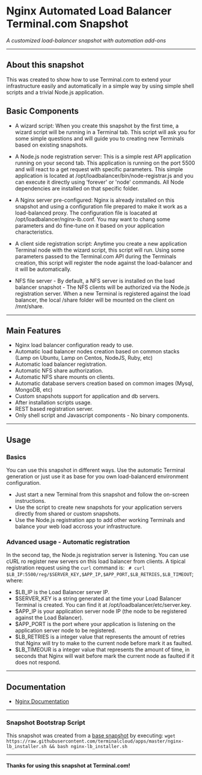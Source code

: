 # **Nginx Automated Load Balancer** Terminal.com Snapshot

*A customized load-balancer snapshot with automation add-ons*

---

## About this snapshot

This was created to show how to use Terminal.com to extend your infrastructure easily and automatically in a simple way by using simple shell scripts and a trivial Node.js application.


## Basic Components

- A wizard script: When you create this snapshot by the first time, a wizard script will be running in a Terminal tab. This script will ask you for some simple questions and will guide you to creating new Terminals based on existing snapshots.

- A Node.js node registration server: This is a simple rest API application running on your second tab. This application is running on the port 5500 and will react to a get request with specific parameters. This simple application is located at /opt/loadbalancer/bin/node-registrar.js and you can execute it directly using 'forever' or 'node' commands. All Node dependencies are installed on that specific folder.

- A Nginx server pre-configured: Nginx is already installed on this snapshot and using a configuration file prepared to make it work as a load-balanced proxy. The configuration file is loacated at /opt/loadbalancer/nginx-lb.conf. You may want to chang some parameters and do fine-tune on it based on your application characteristics.

- A client side registration script: Anytime you create a new application Terminal node with the wizard script, this script will run. Using some parameters passed to the Terminal.com API during the Terminals creation, this script will register the node against the load-balancer and it will be automatically.

- NFS file server - By default, a NFS server is installed on the load balancer snapshot - The NFS clients will be authorized via the Node.js registration server. When a new Terminal is registered against the load balancer, the local /share folder will be mounted on the client on /mnt/share.


---

## Main Features

- Nginx load balancer configuration ready to use.
- Automatic load balancer nodes creation based on common stacks (Lamp on Ubuntu, Lamp on Centos, NodeJS, Ruby, etc)
- Automatic load balancer registration.
- Automatic NFS share authorization.
- Automatic NFS share mounts on clients.
- Automatic database servers creation based on common images (Mysql, MongoDB, etc)
- Custom snapshots support for application and db servers.
- After installation scripts usage.
- REST based registration server.
- Only shell script and Javascript components - No binary components.

---

## Usage

### Basics

You can use this snapshot in different ways. Use the automatic Terminal generation or just use it as base for you own load-balancerd environment configuration.

- Just start a new Terminal from this snapshot and follow the on-screen instructions.
- Use the script to create new snapshots for your application servers directly from shared or custom snapshots.
- Use the Node.js registration app to add other working Terminals and balance your web load accross your infrastructure.


### Advanced usage - Automatic registration
In the second tap, the Node.js registration server is listening. You can use cURL ro register new servers on this load balancer from clients.
A tipical registration request using the `curl` command is: ` # curl $LB_IP:5500/reg/$SERVER_KEY,$APP_IP,$APP_PORT,$LB_RETRIES,$LB_TIMEOUT`; where:

- $LB_IP is the Load Balancer server IP.
- $SERVER_KEY is a string generated at the time your Load Balancer Terminal is created. You can find it at /opt/loadbalancer/etc/server.key.
- $APP_IP is your application server node IP (the node to be registered against the Load Balancer).
- $APP_PORT is the port where your application is listening on the application server node to be registered.
- $LB_RETRIES is a integer value that represents the amount of retries that Nginx will try to make to the current node before mark it as faulted.
- $LB_TIMEOUR is a integer value that represents the amount of time, in seconds that Nginx will wait before mark the current node as faulted if it does not respond.

---

## Documentation

- [Nginx Documentation](http://nginx.org/en/docs/)

---

### Snapshot Bootstrap Script

This snapshot was created from a [base snapshot](https://www.terminal.com/tiny/FzpHiTXG1K) by executing:
`wget https://raw.githubusercontent.com/terminalcloud/apps/master/nginx-lb_installer.sh && bash nginx-lb_installer.sh`

---

#### Thanks for using this snapshot at Terminal.com!
